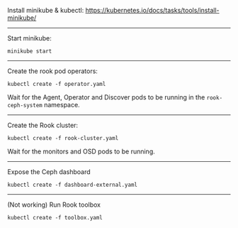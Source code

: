 
Install minikube & kubectl: https://kubernetes.io/docs/tasks/tools/install-minikube/

---

Start minikube:

```
minikube start
```

---

Create the rook pod operators:
```
kubectl create -f operator.yaml
```
Wait for the Agent, Operator and Discover pods to be running in the `rook-ceph-system` namespace.

---

Create the Rook cluster:
```
kubectl create -f rook-cluster.yaml
```
Wait for the monitors and OSD pods to be running.

---

Expose the Ceph dashboard
```
kubectl create -f dashboard-external.yaml
```

---

(Not working) Run Rook toolbox
```
kubectl create -f toolbox.yaml
```
